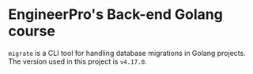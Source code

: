 # EngineerPro's Back-end Golang course

`migrate` is a CLI tool for handling database migrations in Golang projects. The version used in this project is `v4.17.0`.